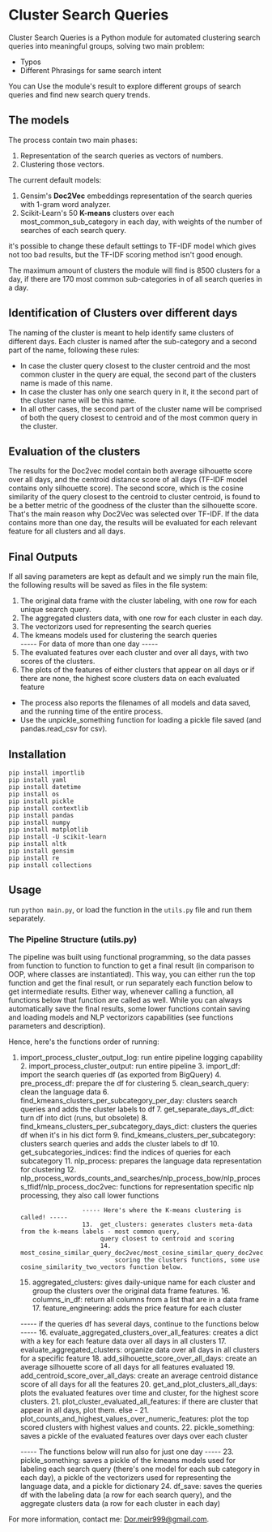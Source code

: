 # Cluster Search Queries

Cluster Search Queries is a Python module for automated clustering search queries into meaningful groups,
 solving two main problem:
* Typos
* Different Phrasings for same search intent

You can Use the module's result to explore different groups of search queries and find new search query trends.

## The models

The process contain two main phases:
1. Representation of the search queries as vectors of numbers.
2. Clustering those vectors.

The current default models:
1. Gensim's **Doc2Vec** embeddings representation of the search queries with 1-gram word analyzer.
2. Scikit-Learn's 50 **K-means** clusters over each most_common_sub_category in each day, 
   with weights of the number of searches of each search query.

it's possible to change these default settings to TF-IDF model which gives not too bad results,
but the TF-IDF scoring method isn't good enough.

The maximum amount of clusters the module will find is 8500 clusters for a day,
if there are 170 most common sub-categories in of all search queries in a day. 

## Identification of Clusters over different days

The naming of the cluster is meant to help identify same clusters of different days.
Each cluster is named after the sub-category and a second part of the name, following these rules:
* In case the cluster query closest to the cluster centroid and the most common cluster in the query are equal, the second 
part of the clusters name is made of this name.
* In case the cluster has only one search query in it, it the second part of the cluster name will be this name.
* In all other cases, the second part of the cluster name will be comprised of both the query closest to centroid
and of the most common query in the cluster.

## Evaluation of the clusters

The results for the Doc2vec model contain both average silhouette score over all days, and the centroid distance
score of all days (TF-IDF model contains only silhouette score). The second score, which is the cosine similarity of the
query closest to the centroid to cluster centroid, is found to be a better metric of the goodness of the cluster 
than the silhouette score. That's the main reason why Doc2Vec was selected over TF-IDF.
If the data contains more than one day, the results will be evaluated for each relevant feature for all clusters and
all days.  

## Final Outputs

If all saving parameters are kept as default and we simply run the main file,
the following results will be saved as files in the file system:

1. The original data frame with the cluster labeling, with one row for each unique search query.
2. The aggregated clusters data, with one row for each cluster in each day.
3. The vectorizors used for representing the search queries
4. The kmeans models used for clustering the search queries<br> 
----- For data of more than one day -----<br>
5. The evaluated features over each cluster and over all days, with two scores of the clusters.
6. The plots of the features of either clusters that appear on all days or if there are none,
   the highest score clusters data on each evaluated feature 

* The process also reports the filenames of all models and data saved,
and the running time of the entire process.
* Use the unpickle_something function for loading a pickle file saved (and pandas.read_csv for csv).

## Installation

`pip install importlib`<br>
`pip install yaml`<br>
`pip install datetime`<br>
`pip install os`<br>
`pip install pickle`<br>
`pip install contextlib`<br>
`pip install pandas`<br>
`pip install numpy`<br>
`pip install matplotlib`<br>
`pip install -U scikit-learn`<br>
`pip install nltk`<br>
`pip install gensim`<br>
`pip install re`<br>
`pip install collections`<br>

## Usage

run `python main.py`, or load the function in the `utils.py` file and run them separately. 

### The Pipeline Structure (utils.py)

The pipeline was built using functional programming, so the data passes
from function to function to function to get a final result (in comparison to OOP, where classes are instantiated).
This way, you can either run the top function and get the final result,
or run separately each function below to get intermediate results. Either way, whenever calling a function,
all functions below that function are called as well. 
While you can always automatically save the final results,
some lower functions contain saving and loading models and NLP vectorizors
 capabilities (see functions parameters and description). 

Hence, here's the functions order of running:
1. import_process_cluster_output_log: run entire pipeline logging capability
    2. import_process_cluster_output: run entire pipeline
        3. import_df: import the search queries df (as exported from BigQuery)
        4. pre_process_df: prepare the df for clustering
            5. clean_search_query: clean the language data
        6. find_kmeans_clusters_per_subcategory_per_day: clusters search queries and adds the cluster labels to df
            7. get_separate_days_df_dict: turn df into dict (runs, but obsolete)
            8. find_kmeans_clusters_per_subcategory_days_dict: clusters the queries df when it's in his dict form
                9. find_kmeans_clusters_per_subcategory: clusters search queries and adds the cluster labels to df
                    10. get_subcategories_indices: find the indices of queries for each subcategory
                    11. nlp_process: prepares the language data representation for clustering
                        12.  nlp_process_words_counts_and_searches/nlp_process_bow/nlp_process_tfidf/nlp_process_doc2vec:
                             functions for representation specific nlp processing, they also call lower functions
                        
                        ----- Here's where the K-means clustering is called! -----
                        13.  get_clusters: generates clusters meta-data  from the k-means labels - most common query, 
                             query closest to centroid and scoring
                             14. most_cosine_similar_query_doc2vec/most_cosine_similar_query_doc2vec_rank/most_cosine_similar_vector:
                                 scoring the clusters functions, some use cosine_similarity_two_vectors function below.
    15. aggregated_clusters: gives daily-unique name for each cluster and group the clusters
        over the original data frame features.
        16. columns_in_df: return all columns from a list that are in a data frame
        17. feature_engineering: adds the price feature for each cluster
    
    ----- if the queries df has several days, continue to the functions below -----
    16. evaluate_aggregated_clusters_over_all_features: creates a dict with a key for each feature data over all days in all clusters
        17. evaluate_aggregated_clusters: organize data over all days in all clusters for a specific feature
    18. add_silhouette_score_over_all_days: create an average silhouette score of all days for all features evaluated
    19. add_centroid_score_over_all_days: create an average centroid distance score of all days for all the features
    20. get_and_plot_clusters_all_days: plots the evaluated features over time and cluster, 
        for the highest score clusters.
        21. plot_cluster_evaluated_all_features: if there are cluster that appear in all days, plot them. else - 
        21. plot_counts_and_highest_values_over_numeric_features: plot the top scored clusters with highest values and
            counts.
    22. pickle_something: saves a pickle of the evaluated features over days over each cluster 
    
    ----- The functions below will run also for just one day -----
    23. pickle_something: saves a pickle of the kmeans models used  for labeling each search query (there's one model 
        for each sub category in each day), a pickle of the vectorizers used for representing the language data, and a
        pickle for dictionary 
    24. df_save: saves the queries df with the labeling data (a row for each search query),
        and the aggregate clusters data (a row for each cluster in each day) 
     
     
For more information, contact me: Dor.meir999@gmail.com.
